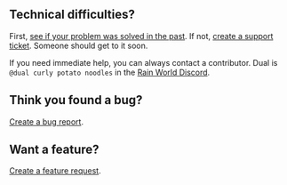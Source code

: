 ## Technical difficulties?
First, [see if your problem was solved in the past](https://github.com/Dual-Iron/RwModLoader/issues?q=label%3Asupport). If not, [create a support ticket](https://github.com/Dual-Iron/RwModLoader/issues/new?assignees=&labels=support&template=support-needed.md). Someone should get to it soon.

If you need immediate help, you can always contact a contributor. Dual is `@dual curly potato noodles` in the [Rain World Discord](https://discord.gg/rainworld).

## Think you found a bug?
[Create a bug report](https://github.com/Dual-Iron/RwModLoader/issues/new?assignees=&labels=bug&template=bug_report.md).

## Want a feature?
[Create a feature request](https://github.com/Dual-Iron/RwModLoader/issues/new?assignees=&labels=bug&template=feature_request.md).
